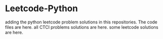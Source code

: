 # Leetcode-Python
adding the python leetcode problem solutions in this repositories. 
The code files are here.
all CTCI problems solutions are here.
some leetcode solutions are here.
























































































































































































































































































































































































































































































